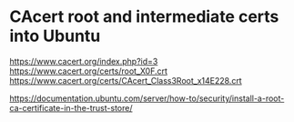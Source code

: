 # CAcert root and intermediate certs into Ubuntu

https://www.cacert.org/index.php?id=3
https://www.cacert.org/certs/root_X0F.crt
https://www.cacert.org/certs/CAcert_Class3Root_x14E228.crt

https://documentation.ubuntu.com/server/how-to/security/install-a-root-ca-certificate-in-the-trust-store/
